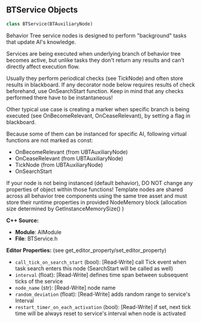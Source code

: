 ## BTService Objects

```python
class BTService(BTAuxiliaryNode)
```

Behavior Tree service nodes is designed to perform "background" tasks that update AI's knowledge.

Services are being executed when underlying branch of behavior tree becomes active,
but unlike tasks they don't return any results and can't directly affect execution flow.

Usually they perform periodical checks (see TickNode) and often store results in blackboard.
If any decorator node below requires results of check beforehand, use OnSearchStart function.
Keep in mind that any checks performed there have to be instantaneous!

Other typical use case is creating a marker when specific branch is being executed
(see OnBecomeRelevant, OnCeaseRelevant), by setting a flag in blackboard.

Because some of them can be instanced for specific AI, following virtual functions are not marked as const:
- OnBecomeRelevant (from UBTAuxiliaryNode)
- OnCeaseRelevant (from UBTAuxiliaryNode)
- TickNode (from UBTAuxiliaryNode)
- OnSearchStart

If your node is not being instanced (default behavior), DO NOT change any properties of object within those functions!
Template nodes are shared across all behavior tree components using the same tree asset and must store
their runtime properties in provided NodeMemory block (allocation size determined by GetInstanceMemorySize() )

**C++ Source:**

- **Module**: AIModule
- **File**: BTService.h

**Editor Properties:** (see get_editor_property/set_editor_property)

- ``call_tick_on_search_start`` (bool):  [Read-Write] call Tick event when task search enters this node (SearchStart will be called as well)
- ``interval`` (float):  [Read-Write] defines time span between subsequent ticks of the service
- ``node_name`` (str):  [Read-Write] node name
- ``random_deviation`` (float):  [Read-Write] adds random range to service's Interval
- ``restart_timer_on_each_activation`` (bool):  [Read-Write] if set, next tick time will be always reset to service's interval when node is activated

<a id="unreal.BTService_BlueprintBase"></a>